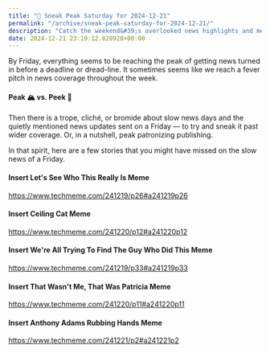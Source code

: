 ```yaml
---
title: "🔮 Sneak Peak Saturday for 2024-12-21"
permalink: "/archive/sneak-peak-saturday-for-2024-12-21/"
description: "Catch the weekend&#39;s overlooked news highlights and memes before the deadline rush!"
date: 2024-12-21 23:19:12.828928+00:00
---
```


<!-- buttondown-editor-mode: fancy --><p>By Friday, everything seems to be reaching the peak of getting news turned in before a deadline or dread-line. It sometimes seems like we reach a fever pitch in news coverage throughout the week.</p><h4>Peak 🏔️ vs. Peek 👀</h4><p>Then there is a trope, cliché, or bromide about slow news days and the quietly mentioned news updates sent on a Friday — to try and sneak it past wider coverage. Or, in a nutshell, peak patronizing publishing.</p><p>In that spirit, here are a few stories that you might have missed on the slow news of a Friday.</p><h4>Insert Let's See Who This Really Is Meme</h4><p><a target="_blank" rel="noopener noreferrer nofollow" href="https://www.techmeme.com/241219/p26#a241219p26">https://www.techmeme.com/241219/p26#a241219p26</a></p><h4>Insert Ceiling Cat Meme</h4><p><a target="_blank" rel="noopener noreferrer nofollow" href="https://www.techmeme.com/241220/p12#a241220p12">https://www.techmeme.com/241220/p12#a241220p12</a></p><h4>Insert We're All Trying To Find The Guy Who Did This Meme</h4><p><a target="_blank" rel="noopener noreferrer nofollow" href="https://www.techmeme.com/241219/p33#a241219p33">https://www.techmeme.com/241219/p33#a241219p33</a></p><h4>Insert That Wasn't Me, That Was Patricia Meme</h4><p><a target="_blank" rel="noopener noreferrer nofollow" href="https://www.techmeme.com/241220/p11#a241220p11">https://www.techmeme.com/241220/p11#a241220p11</a></p><h4>Insert Anthony Adams Rubbing Hands Meme</h4><p><a target="_blank" rel="noopener noreferrer nofollow" href="https://www.techmeme.com/241221/p2#a241221p2">https://www.techmeme.com/241221/p2#a241221p2</a></p>